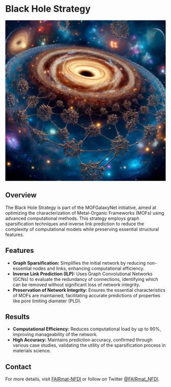 # Black Hole Strategy

![Black Hole Strategy](./BH.jpg) <!-- Ensure BL.jpg is uploaded and available at this path -->

## Overview

The Black Hole Strategy is part of the MOFGalaxyNet initiative, aimed at optimizing the characterization of Metal-Organic Frameworks (MOFs) using advanced computational methods. This strategy employs graph sparsification techniques and inverse link prediction to reduce the complexity of computational models while preserving essential structural features.

## Features

- **Graph Sparsification:** Simplifies the initial network by reducing non-essential nodes and links, enhancing computational efficiency.
- **Inverse Link Prediction (ILP):** Uses Graph Convolutional Networks (GCNs) to evaluate the redundancy of connections, identifying which can be removed without significant loss of network integrity.
- **Preservation of Network Integrity:** Ensures the essential characteristics of MOFs are maintained, facilitating accurate predictions of properties like pore limiting diameter (PLD).

## Results

- **Computational Efficiency:** Reduces computational load by up to 90%, improving manageability of the network.
- **High Accuracy:** Maintains prediction accuracy, confirmed through various case studies, validating the utility of the sparsification process in materials science.

## Contact

For more details, visit [FAIRmat-NFDI](http://www.fairmat-nfdi.eu) or follow on Twitter [@FAIRmat_NFDI](https://twitter.com/FAIRmat_NFDI).


